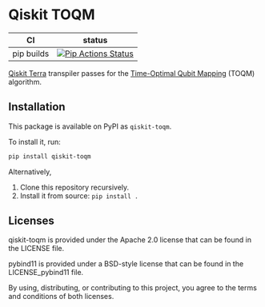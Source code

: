 Qiskit TOQM
===========

|      CI              | status |
|----------------------|--------|
| pip builds           | [![Pip Actions Status][actions-pip-badge]][actions-pip-link] |

[Qiskit Terra](https://github.com/qiskit/qiskit-terra) transpiler passes for the [Time-Optimal Qubit Mapping](https://doi.org/10.1145/3445814.3446706) (TOQM) algorithm.

[actions-badge]:           https://github.com/kevinhartman/qiskit-toqm/workflows/Tests/badge.svg
[actions-pip-link]:        https://github.com/kevinhartman/qiskit-toqm/actions?query=workflow%3APip
[actions-pip-badge]:       https://github.com/kevinhartman/qiskit-toqm/workflows/Pip/badge.svg
[actions-wheels-link]:     https://github.com/kevinhartman/qiskit-toqm/actions?query=workflow%3AWheels
[actions-wheels-badge]:    https://github.com/kevinhartman/qiskit-toqm/workflows/Wheels/badge.svg

Installation
------------

This package is available on PyPI as `qiskit-toqm`.

To install it, run:

```sh
pip install qiskit-toqm
```

Alternatively,

1. Clone this repository recursively.
2. Install it from source: `pip install .`


Licenses
--------

qiskit-toqm is provided under the Apache 2.0 license that can be found in
the LICENSE file.

pybind11 is provided under a BSD-style license that can be found in the LICENSE_pybind11
file.

By using, distributing, or contributing to this project, you agree to the
terms and conditions of both licenses.
